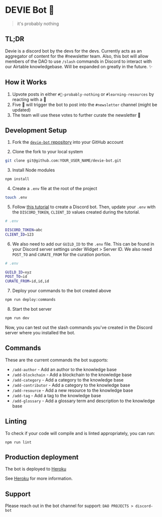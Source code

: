 # DEVIE Bot 🤖
>it's probably nothing

## TL;DR

Devie is a discord bot by the devs for the devs. Currently acts as an aggregator of content for the #newsletter team. Also, this bot will allow members of the DAO to use `/slash` commands in Discord to interact with our Airtable knowledgebase. Will be expanded on greatly in the future.  ✨

## How it Works

1. Upvote posts in either `#🔮-probably-nothing` or `#learning-resources` by reacting with a 📰
2. Five 📰 will trigger the bot to post into the `#newsletter` channel (might be updated)
3. The team will use these votes to further curate the newsletter 🤙

## Development Setup

1. Fork the [`devie-bot` repository](https://github.com/Developer-DAO/devie-bot) into your GitHub account

2. Clone the fork to your local system

```bash
git clone git@github.com:YOUR_USER_NAME/devie-bot.git
```

3. Install Node modules

```bash
npm install
```

4. Create a `.env` file at the root of the project

```bash
touch .env
```

5. Follow [this tutorial](https://discordjs.guide/preparations/setting-up-a-bot-application.html) to create a Discord bot. Then, update your `.env` with the `DISCORD_TOKEN`, `CLIENT_ID` values created during the tutorial.

```bash
# .env

DISCORD_TOKEN=abc
CLIENT_ID=123
```

6. We also need to add our `GUILD_ID` to the `.env` file. This can be found in your Discord server settings under Widget > Server ID. We also need `POST_TO` and `CURATE_FROM` for the curation portion.

```bash
# .env

GUILD_ID=xyz
POST_TO=id
CURATE_FROM=id,id,id
```

7. Deploy your commands to the bot created above

```bash
npm run deploy:commands
```

8. Start the bot server

```bash
npm run dev
```

Now, you can test out the slash commands you've created in the Discord server where you installed the bot.

## Commands

These are the current commands the bot supports:

- `/add-author` - Add an author to the knowledge base
- `/add-blockchain` - Add a blockchain to the knowledge base
- `/add-category` - Add a category to the knowledge base
- `/add-contributor` - Add a category to the knowledge base
- `/add-resource` - Add a new resource to the knowledge base
- `/add-tag` - Add a tag to the knowledge base
- `/add-glossary` - Add a glossary term and description to the knowledge base

## Linting

To check if your code will compile and is linted appropriately, you can run:

```
npm run lint
```

## Production deployment

The bot is deployed to [Heroku](https://heroku.com)

See [Heroku](docs/heroku.md) for more information.

## Support

Please reach out in the bot channel for support: `DAO PROJECTS > discord-bot`